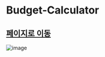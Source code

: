# Budget-Calculator
## [페이지로 이동](https://stop0ho.github.io/Budget-Calculator/index.html)
![image](https://github.com/stop0ho/Budget-Calculator/assets/68852637/00206dcf-f69b-431b-84ae-3134668d1a9b)
